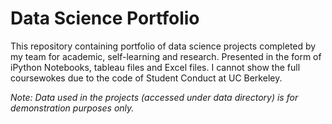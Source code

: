 # Data Science Portfolio
This repository containing portfolio of data science projects completed by my team for academic, self-learning and research. Presented in the form of iPython Notebooks, tableau files and Excel files. I cannot show the full coursewokes due to the code of Student Conduct at UC Berkeley.

_Note: Data used in the projects (accessed under data directory) is for demonstration purposes only._
